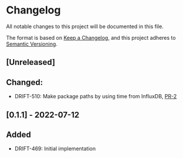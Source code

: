 # Changelog

All notable changes to this project will be documented in this file.

The format is based on [Keep a Changelog](https://keepachangelog.com/en/1.0.0/),
and this project adheres to [Semantic Versioning](https://semver.org/spec/v2.0.0.html).

## [Unreleased]


## Changed:

- DRIFT-510: Make package paths by using time from InfluxDB, [PR-2](https://github.com/panda-official/DriftPythonClient/pull/2)

## [0.1.1] - 2022-07-12

## Added

- DRIFT-469: Initial implementation

